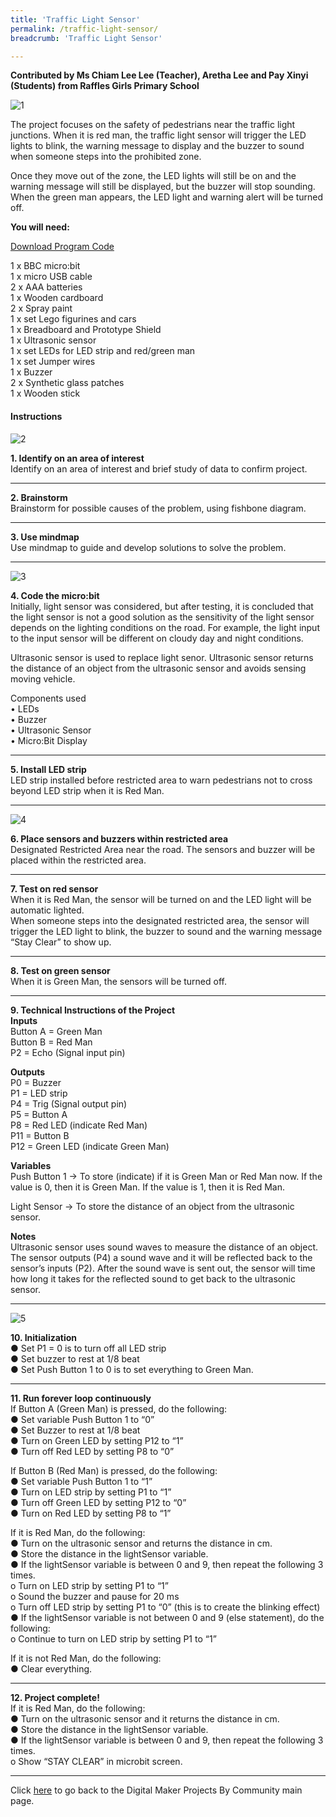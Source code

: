```yaml
---
title: 'Traffic Light Sensor'
permalink: /traffic-light-sensor/
breadcrumb: 'Traffic Light Sensor'

---
```


**Contributed by Ms Chiam Lee Lee (Teacher), Aretha Lee and Pay Xinyi (Students) from Raffles Girls Primary School**

![1](/images/in-schools/digital-maker/projects/a-better-world/traffic-light-sensor/traffic-light-sensor1.jpg)

The project focuses on the safety of pedestrians near the traffic light junctions. When it is red man, the traffic light sensor will trigger the LED lights to blink, the warning message to display and the buzzer to sound when someone steps into the prohibited zone.

 

Once they move out of the zone, the LED lights will still be on and the warning message will still be displayed, but the buzzer will stop sounding. When the green man appears, the LED light and warning alert will be turned off.<br>

**You will need:**<br>

[Download Program Code](/files/projects/a-better-world/traffic-light-sensor-program-code.hex)<br>


1 x BBC micro:bit<br>
1 x micro USB cable<br>
2 x AAA batteries<br>
1 x Wooden cardboard<br>
2 x Spray paint<br>
1 x set Lego figurines and cars<br>
1 x Breadboard and Prototype Shield<br>
1 x Ultrasonic sensor<br>
1 x set LEDs for LED strip and red/green man<br>
1 x set Jumper wires<br>
1 x Buzzer<br>
2 x Synthetic glass patches<br>
1 x Wooden stick<br>

#### Instructions

![2](/images/in-schools/digital-maker/projects/a-better-world/traffic-light-sensor/traffic-light-sensor2.jpg)

**1.  Identify on an area of interest** <br>
Identify on an area of interest and brief study of data to confirm project.<br>

---

**2.  Brainstorm** <br>
Brainstorm for possible causes of the problem, using fishbone diagram.<br>

---

**3. Use mindmap** <br>
Use mindmap to guide and develop solutions to solve the problem.<br>

---

![3](/images/in-schools/digital-maker/projects/a-better-world/traffic-light-sensor/traffic-light-sensor3.jpg)

**4. Code the micro:bit**<br>
Initially, light sensor was considered, but after testing, it is concluded that the light sensor is not a good solution as the sensitivity of the light sensor depends on the lighting conditions on the road. For example, the light input to the input sensor will be different on cloudy day and night conditions.

Ultrasonic sensor is used to replace light senor. Ultrasonic sensor returns the distance of an object from the ultrasonic sensor and avoids sensing moving vehicle.

Components used<br>
• LEDs<br>
• Buzzer<br>
• Ultrasonic Sensor<br>
• Micro:Bit Display<br>
 
---

**5. Install LED strip**<br>
LED strip installed before restricted area to warn pedestrians not to cross beyond LED strip when it is Red Man.<br>

---

![4](/images/in-schools/digital-maker/projects/a-better-world/traffic-light-sensor/traffic-light-sensor1.jpg)

**6. Place sensors and buzzers within restricted area**<br>
Designated Restricted Area near the road. The sensors and buzzer will be placed within the restricted area.<br>

---

**7. Test on red sensor**<br>
When it is Red Man, the sensor will be turned on and the LED light will be automatic lighted.<br>
When someone steps into the designated restricted area, the sensor will trigger the LED light to blink, the buzzer to sound and the warning message “Stay Clear” to show up.<br>

---

**8. Test on green sensor**<br>
When it is Green Man, the sensors will be turned off.<br>

---

**9. Technical Instructions of the Project**<br>
**Inputs**<br>
Button A = Green Man<br>
Button B = Red Man<br>
P2 = Echo (Signal input pin)<br>

**Outputs**<br>
P0 = Buzzer<br>
P1 = LED strip<br>
P4 = Trig (Signal output pin)<br>
P5 = Button A<br>
P8 = Red LED (indicate Red Man)<br>
P11 = Button B<br>
P12 = Green LED (indicate Green Man)<br>

**Variables**<br>
Push Button 1 → To store (indicate) if it is Green Man or Red Man now. If the value is 0, then it is Green Man. If the value is 1, then it is Red Man.<br>

Light Sensor → To store the distance of an object from the ultrasonic sensor.<br>  

**Notes**<br>
Ultrasonic sensor uses sound waves to measure the distance of an object. The sensor outputs (P4) a sound wave and it will be reflected back to the sensor’s inputs (P2). After the sound wave is sent out, the sensor will time how long it takes for the reflected sound to get back to the ultrasonic sensor.<br>

---

![5](/images/in-schools/digital-maker/projects/a-better-world/traffic-light-sensor/traffic-light-sensor4.jpg)

**10.  Initialization**<br>
● Set P1 = 0 is to turn off all LED strip<br>
● Set buzzer to rest at 1/8 beat<br>
● Set Push Button 1 to 0 is to set everything to Green Man.<br>

---

**11.  Run forever loop continuously**<br>
If Button A (Green Man) is pressed, do the following:<br>
● Set variable Push Button 1 to “0”<br>
● Set Buzzer to rest at 1/8 beat<br>
● Turn on Green LED by setting P12 to “1”<br>
● Turn off Red LED by setting P8 to “0”<br>

If Button B (Red Man) is pressed, do the following:<br>
● Set variable Push Button 1 to “1”<br>
● Turn on LED strip by setting P1 to “1”<br>
● Turn off Green LED by setting P12 to “0”<br>
● Turn on Red LED by setting P8 to “1”<br>

If it is Red Man, do the following:<br>
● Turn on the ultrasonic sensor and returns the distance in cm.<br>
● Store the distance in the lightSensor variable.<br>
● If the lightSensor variable is between 0 and 9, then repeat the following 3 times.<br>
o Turn on LED strip by setting P1 to “1”<br>
o Sound the buzzer and pause for 20 ms<br>
o Turn off LED strip by setting P1 to “0” (this is to create the blinking effect)<br>
● If the lightSensor variable is not between 0 and 9 (else statement), do the following:<br>
o Continue to turn on LED strip by setting P1 to “1”<br>

If it is not Red Man, do the following:<br>
● Clear everything.<br>

---

**12.  Project complete!**<br>
If it is Red Man, do the following:<br>
● Turn on the ultrasonic sensor and it returns the distance in cm.<br>
● Store the distance in the lightSensor variable.<br>
● If the lightSensor variable is between 0 and 9, then repeat the following 3 times.<br>
o Show “STAY CLEAR” in microbit screen.<br>

---

Click [here](/in-schools/digital-maker/projects/) to go back to the Digital Maker Projects By Community main page.
